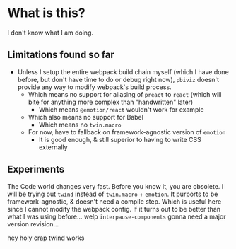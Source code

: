 # What is this?

I don't know what I am doing.

## Limitations found so far

- Unless I setup the entire webpack build chain myself (which I have done before, but don't have time to do or debug right now), `pbiviz` doesn't provide any way to modify webpack's build process.
  - Which means no support for aliasing of `preact` to `react` (which will bite for anything more complex than "handwritten" later)
    - Which means `@emotion/react` wouldn't work for example
  - Which also means no support for Babel
    - Which means no `twin.macro`
  - For now, have to fallback on framework-agnostic version of `emotion`
    - It is good enough, & still superior to having to write CSS externally

## Experiments

The Code world changes very fast. Before you know it, you are obsolete. I will be trying out `twind` instead of `twin.macro` + `emotion`. It purports to be framework-agnostic, & doesn't need a compile step. Which is useful here since I cannot modify the webpack config. If it turns out to be better than what I was using before... welp `interpause-components` gonna need a major version revision...

hey holy crap twind works
